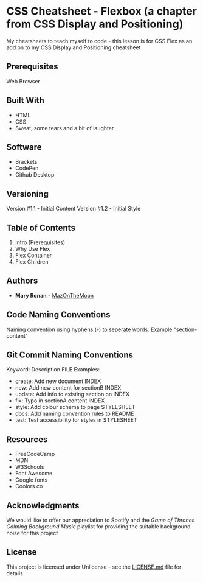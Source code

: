 # CSS Cheatsheet - Flexbox (a chapter from CSS Display and Positioning)
 My cheatsheets to teach myself to code - this lesson is for CSS Flex as an add on to my CSS Display and Positioning cheatsheet
 
## Prerequisites

Web Browser

## Built With

* HTML
* CSS
* Sweat, some tears and a bit of laughter

## Software

* Brackets
* CodePen
* Github Desktop

## Versioning

Version #1.1 - Initial Content
Version #1.2 - Initial Style


## Table of Contents 

1. Intro (Prerequisites)
2. Why Use Flex
3. Flex Container
4. Flex Children


## Authors

* **Mary Ronan** - [MazOnTheMoon](https://github.com/MazontheMoon)

## Code Naming Conventions

Naming convention using hyphens (-) to seperate words:
Example "section-content"

## Git Commit Naming Conventions

Keyword: Description FILE
Examples:

* create: Add new document INDEX
* new: Add new content for sectionB INDEX
* update: Add info to existing section on INDEX
* fix: Typo in sectionA content INDEX
* style: Add colour schema to page STYLESHEET
* docs: Add naming convention rules to README
* test: Test accessibility for styles in STYLESHEET


## Resources

* FreeCodeCamp
* MDN
* W3Schools
* Font Awesome
* Google fonts
* Coolors.co

## Acknowledgments
We would like to offer our appreciation to Spotify and the *Game of Thrones Calming Background Music* playlist for providing the suitable background noise for this project

## License

This project is licensed under Unlicense - see the [LICENSE.md](LICENSE.md) file for details
